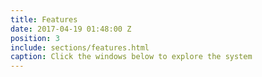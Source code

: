 ```yaml
---
title: Features
date: 2017-04-19 01:48:00 Z
position: 3
include: sections/features.html
caption: Click the windows below to explore the system
---
```



